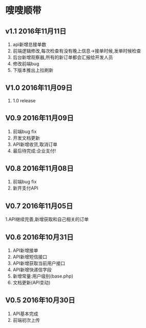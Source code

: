 # 嗖嗖顺带

## v1.1 2016年11月11日
1. api新增总接单数
1. 前端逻辑修改,每次检查有没有晚上信息->接单时候,发单时候检查
1. 后台新增观察器,所有的新订单都会汇报给开发人员
1. 修改前端bug
1. 下版本推出上拉刷新

## V1.0 2016年11月09日
1. 1.0 release

## V0.9 2016年11月09日
1. 前端bug fix
1. 开发文档更新
1. API新增收货,取消订单
1. 最后待完成:企业支付!

## V0.8 2016年11月08日
1. 前端bug fix
1. 新开支付API

## V0.7 2016年11月05日
1.API继续完善,新增获取和自己相关的订单

## V0.6 2016年10月31日
1. API新增接单
2. API新增短信接口
3. API新增获取当前用户接口
1. API新增快递信字段
4. 新增常量:用户级别(base.php)
5. 文档更新(API变动)

## V0.5 2016年10月30日
1. API基本完成
2. 前端初次上传





